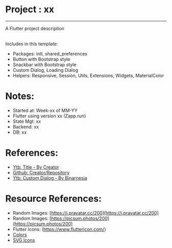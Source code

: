# Project : xx 
***************************************************************
A Flutter project description <br><br>

Includes in this template:
- Packages: intl, shared_preferences
- Button with Bootstrap style
- Snackbar with Bootstrap style
- Custom Dialog, Loading Dialog
- Helpers: Responsive, Session, Utils, Extensions, Widgets, MaterialColor

# Notes:
- Started at: Week-xx of MM-YY
- Flutter using version xx (Zapp.run)
- State Mgt: xx
- Backend: xx
- DB: xx

# References:
- [Ytb: Title - By Creator](https://www.youtube.com)
- [Github: Creator/Repository](https://www.Github.com)
- [Ytb: Custom Dialog - By Binarnesia](https://www.youtube.com/watch?v=Sjo8kGULISA)

# Resource References:
- Random Images: [https://i.pravatar.cc/200](https://i.pravatar.cc/200)
- Random Images: [https://picsum.photos/200](https://picsum.photos/200)
- Flutter Icons: (https://www.fluttericon.com/)
- [Colors](https://coolors.co/palettes/trending)
- [SVG Icons](http://svgrepo.com)